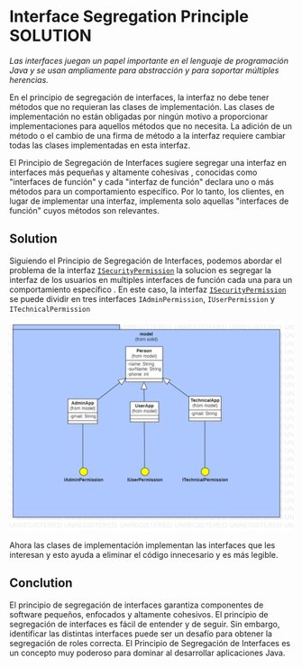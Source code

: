 # Interface Segregation Principle SOLUTION

_Las interfaces juegan un papel importante en el lenguaje de programación Java y se usan ampliamente para abstracción y para soportar múltiples herencias._

En el principio de segregación de interfaces, la interfaz no debe tener métodos que no requieran las clases de implementación. Las clases de implementación no están obligadas por ningún motivo a proporcionar implementaciones para aquellos métodos que no necesita. La adición de un método o el cambio de una firma de método a la interfaz requiere cambiar todas las clases implementadas en esta interfaz.

El Principio de Segregación de Interfaces sugiere segregar una interfaz en interfaces más pequeñas y altamente cohesivas , conocidas como "interfaces de función" y cada "interfaz de función" declara uno o más métodos para un comportamiento específico. Por lo tanto, los clientes, en lugar de implementar una interfaz, implementa solo aquellas "interfaces de función" cuyos métodos son relevantes.

## Solution
Siguiendo el Principio de Segregación de Interfaces, podemos abordar el problema de la interfaz [`ISecurityPermission`](https://github.com/edfern/principios-SOLID/blob/interface-segregation-principle-problem/src/main/java/gt/edu/umg/priciple/solid/model/ISecurityPermission.java)
la solucion es segregar la interfaz de los usuarios en multiples interfaces de función 
cada una para un comportamiento específico . En este caso, la interfaz [`ISecurityPermission`](https://github.com/edfern/principios-SOLID/blob/interface-segregation-principle-problem/src/main/java/gt/edu/umg/priciple/solid/model/ISecurityPermission.java)
se puede dividir en tres interfaces `IAdminPermission`, `IUserPermission` y `ITechnicalPermission`  

![alt text](Class%20Diagram/interface-segregation-principle-SOLUTION.png)

Ahora las clases de implementación implementan las interfaces que les interesan y esto ayuda a eliminar el código innecesario y es más legible.

## Conclution
El principio de segregación de interfaces garantiza componentes de software pequeños, enfocados y altamente cohesivos. El principio de segregación de interfaces es fácil de entender y de seguir. Sin embargo, identificar las distintas interfaces puede ser un desafío para obtener la segregación de roles correcta. El Principio de Segregación de Interfaces es un concepto muy poderoso para dominar al desarrollar aplicaciones Java.

